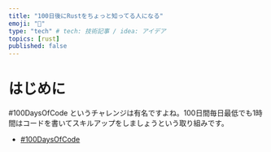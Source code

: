 ```yaml
---
title: "100日後にRustをちょっと知ってる人になる"
emoji: "🦀"
type: "tech" # tech: 技術記事 / idea: アイデア
topics: [rust]
published: false
---
```

# はじめに
#100DaysOfCode というチャレンジは有名ですよね。100日間毎日最低でも1時間はコードを書いてスキルアップをしましょうという取り組みです。

- [#100DaysOfCode](https://www.100daysofcode.com/)

